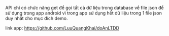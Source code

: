 API chỉ có chức năng get để gọi tất cả dữ liệu trong database về file json để sử dụng trong app android vì trong app sử dụng hết dữ liệu trong 1 file json duy nhất cho mục đích demo.

link app: https://github.com/LuuQuangKhai/doAnLTDD
